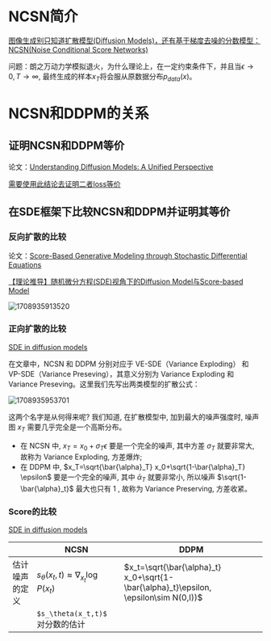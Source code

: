 # NCSN简介

[图像生成别只知道扩散模型(Diffusion Models)，还有基于梯度去噪的分数模型：NCSN(Noise Conditional Score Networks)](https://zhuanlan.zhihu.com/p/597490389)

问题：朗之万动力学模拟退火，为什么理论上，在一定约束条件下，并且当$\epsilon\rightarrow 0, T\rightarrow\infty$, 最终生成的样本$x_T$将会服从原数据分布$p_{data}(x)$。

# NCSN和DDPM的关系

## 证明NCSN和DDPM等价

论文：[Understanding Diffusion Models: A Unified Perspective](https://arxiv.org/abs/2208.11970)

[需要使用此结论去证明二者loss等价](https://www.tandfonline.com/doi/abs/10.1198/jasa.2011.tm11181)

## 在SDE框架下比较NCSN和DDPM并证明其等价

### 反向扩散的比较

论文：[Score-Based Generative Modeling through Stochastic Differential Equations](https://arxiv.org/abs/2011.13456)

[【理论推导】随机微分方程(SDE)视角下的Diffusion Model与Score-based Model ](https://blog.csdn.net/fnoi2014xtx/article/details/129871986)


![1708935913520](assets/1708935913520.png)

### 正向扩散的比较

[SDE in diffusion models](https://blog.csdn.net/weixin_44966641/article/details/135541595)

在文章中，NCSN 和 DDPM 分别对应于 VE-SDE（Variance Exploding） 和 VP-SDE（Variance Preseving），其意义分别为 Variance Exploding 和 Variance Preseving。这里我们先写出两类模型的扩散公式：


![1708935953701](assets/1708935953701.png)

这两个名字是从何得来呢? 我们知道, 在扩散模型中, 加到最大的噪声强度时, 噪声图 $x_T$ 需要几乎完全是一个高斯分布。

* 在 NCSN 中, $x_T=x_0+\sigma_T \epsilon$ 要是一个完全的噪声, 其中方差 $\sigma_T$ 就要非常大, 故称为 Variance Exploding, 方差爆炸;
* 在 DDPM 中, $x_T=\sqrt{\bar{\alpha}_T} x_0+\sqrt{1-\bar{\alpha}_T} \epsilon$ 要是一个完全的噪声, 其中 $\bar{\alpha}_T$ 就要非常小, 所以噪声 $\sqrt{1-\bar{\alpha}_t}$ 最大也只有 1 , 故称为 Variance Preserving, 方差收紧。

### Score的比较

[SDE in diffusion models](https://blog.csdn.net/weixin_44966641/article/details/135541595)

|                | NCSN                                              | DDPM                                                                                    |
| -------------- | ------------------------------------------------- | --------------------------------------------------------------------------------------- |
| 估计噪声的定义 | $s_\theta(x_t,t)\approx\nabla_{x_t}\log P(x_t)$ | $x_t=\sqrt{\bar{\alpha}_t} x_0+\sqrt{1-\bar{\alpha}_t}\epsilon, \epsilon\sim N(0,I))$ |
|                | `$s_\theta(x_t,t)$ `对分数的估计                |                                                                                         |

